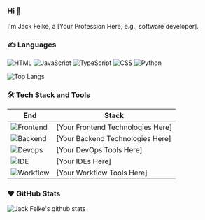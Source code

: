 ### Hi 👋

I'm Jack Felke, a [Your Profession Here, e.g., software developer].

### ✍️ Languages

![HTML](https://img.shields.io/badge/-HTML-E34F26?style=flat&logo=html5&logoColor=white) ![JavaScript](https://img.shields.io/badge/-JavaScript-C69D00?style=flat&logo=javascript&logoColor=white) ![TypeScript](https://img.shields.io/badge/-TypeScript-2f74c0?style=flat&logo=typescript&logoColor=white) ![CSS](https://img.shields.io/badge/-CSS-254bdd?style=flat&logo=css3) ![Python](https://img.shields.io/badge/-Python-2b5b83?style=flat&logo=python&logoColor=ffdf76)

<!-- Update the below link with your own GitHub username -->
![Top Langs](https://github-readme-stats.vercel.app/api/top-langs/?username=[YourGitHubUsernameHere]&layout=compact&hide=javascript,css,html,jupyter%20notebook)

### 🛠 Tech Stack and Tools

| End                                                                  | Stack                                                                                                                                                                                                                                                                                                                       |
| -------------------------------------------------------------------- | --------------------------------------------------------------------------------------------------------------------------------------------------------------------------------------------------------------------------------------------------------------------------------------------------------------------------- |
| ![Frontend](https://img.shields.io/badge/-Frontend-black?style=flat) | [Your Frontend Technologies Here] |
| ![Backend](https://img.shields.io/badge/-Backend-black?style=flat)   | [Your Backend Technologies Here] |
| ![Devops](https://img.shields.io/badge/-Devops-black?style=flat)     | [Your DevOps Tools Here] |
| ![IDE](https://img.shields.io/badge/-IDE-black?style=flat)           | [Your IDEs Here] |
| ![Workflow](https://img.shields.io/badge/-Other-black?style=flat)    | [Your Workflow Tools Here] |

### ❤️ GitHub Stats

<!-- Update the below link with your own GitHub username -->
![Jack Felke's github stats](https://github-readme-stats.vercel.app/api?username=[YourGitHubUsernameHere]&show_icons=true)
